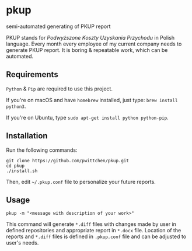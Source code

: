 pkup
====
semi-automated generating of PKUP report

PKUP stands for *Podwyższone Koszty Uzyskania Przychodu* in Polish language. Every month every employee of my current company needs to generate PKUP report. It is boring & repeatable work, which can be automated.

Requirements
------------
`Python` & `Pip` are required to use this project.

If you're on macOS and have `homebrew` installed, just type: `brew install python3`.

If you're on Ubuntu, type `sudo apt-get install python python-pip`.

Installation
------------

Run the following commands:

```shell
git clone https://github.com/pwittchen/pkup.git
cd pkup
./install.sh
```

Then, edit `~/.pkup.conf` file to personalize your future reports.

Usage
-----

```
pkup -m "<message with description of your work>"
```

This command will generate `*.diff` files with changes made by user in defined repositories and appropriate report in `*.docx` file. Location of the reports and `*.diff` files is defined in `.pkup.conf` file and can be adjusted to user's needs.
